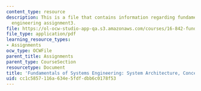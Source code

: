 ```yaml
---
content_type: resource
description: This is a file that contains information regarding fundamentals of systems
  engineering assignment3.
file: https://ol-ocw-studio-app-qa.s3.amazonaws.com/courses/16-842-fundamentals-of-systems-engineering-fall-2015/cc1c5857116a634e5fdfdbb6c0178f53_MIT16_842F15_Assignment3.pdf
file_type: application/pdf
learning_resource_types:
- Assignments
ocw_type: OCWFile
parent_title: Assignments
parent_type: CourseSection
resourcetype: Document
title: 'Fundamentals of Systems Engineering: System Architecture, Concept Generation'
uid: cc1c5857-116a-634e-5fdf-dbb6c0178f53
---
```

